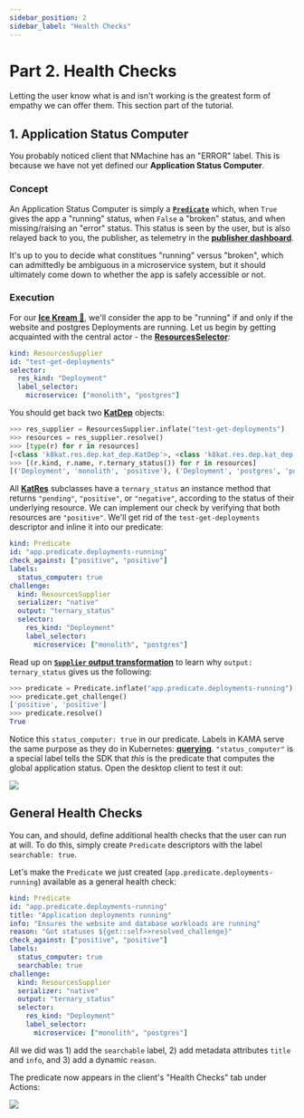 ```yaml
---
sidebar_position: 2
sidebar_label: "Health Checks"
---
```


# Part 2. Health Checks

Letting the user know what is and isn't working is the greatest form of empathy
we can offer them. This section part of the tutorial.



## 1. Application Status Computer

You probably noticed client that NMachine has an "ERROR" label. This 
is because we have not yet defined our **Application Status Computer**. 


### Concept
An Application Status Computer is simply a 
**[`Predicate`](/prebuilt-models/predicates/overview)** which, when `True` gives
the app a "running" status, when `False` a "broken" status, and when missing/raising 
an "error" status. This status is seen by the user, but is also relayed back to you, the publisher, as
telemetry in the **[publisher dashboard](https://www.publish.nmachine.io)**.

It's up to you to decide what constitues "running" versus "broken", which can admittedly 
be ambiguous in a microservice system, but it should ultimately come down to whether the app
is safely accessible or not.


### Execution

For our **[Ice Kream 🍦](https://github.com/nmachine-io/mono/tree/master/ice-kream)**, 
we'll consider the app to be "running" if and only if the website and 
postgres Deployments are running. Let us begin by getting acquainted with the central 
actor - the **[ResourcesSelector](/nope)**:

```yaml title="temporary.yaml"
kind: ResourcesSupplier
id: "test-get-deployments"
selector:
  res_kind: "Deployment"
  label_selector:
    microservice: ["monolith", "postgres"]
``` 

You should get back two **[KatDep](/assd)** objects:

```python
>>> res_supplier = ResourcesSupplier.inflate("test-get-deployments")
>>> resources = res_supplier.resolve()
>>> [type(r) for r in resources]
[<class 'k8kat.res.dep.kat_dep.KatDep'>, <class 'k8kat.res.dep.kat_dep.KatDep'>]
>>> [(r.kind, r.name, r.ternary_status()) for r in resources]
[('Deployment', 'monolith', 'positive'), ('Deployment', 'postgres', 'positive')]
```

All **[KatRes](/assd)** subclasses have a `ternary_status` an instance method that returns 
`"pending"`, `"positive"`, or `"negative"`, according to the status of their underlying 
resource. We can implement our check by verifying that both resources are `"positive"`. 
We'll get rid of the `test-get-deployments` descriptor and inline it into our predicate:

```yaml title="/descriptors/health/status-computer.yaml"
kind: Predicate
id: "app.predicate.deployments-running"
check_against: ["positive", "positive"]
labels:
  status_computer: true
challenge:
  kind: ResourcesSupplier
  serializer: "native"
  output: "ternary_status"
  selector:
    res_kind: "Deployment"
    label_selector:
      microservice: ["monolith", "postgres"]
```

Read up on 
**[`Supplier` output transformation](/prebuilt-models/suppliers/supplier-overview#transforming-the-original-output)** 
to learn why `output: ternary_status` gives us the following:

```python title="$ python main.py console"
>>> predicate = Predicate.inflate("app.predicate.deployments-running")
>>> predicate.get_challenge()
['positive', 'positive']
>>> predicate.resolve()
True
```

Notice this `status_computer: true` in our predicate. Labels in KAMA serve the same purpose as they 
do in Kubernetes: **[querying](/model-mechanics/model-querying)**. `"status_computer"` is a special
label tells the SDK that _this_ is the predicate that computes the global application status. Open 
the desktop client to test it out:

![](/img/walkthrough/status-running.png) 







## General Health Checks

You can, and should, define additional health checks that the user can run at will. To 
do this, simply create `Predicate` descriptors with the label `searchable: true`. 

Let's make the `Predicate` we just created (`app.predicate.deployments-running`) available
as a general health check:

```yaml
kind: Predicate
id: "app.predicate.deployments-running"
title: "Application deployments running"
info: "Ensures the website and database workloads are running"
reason: "Got statuses ${get::self>>resolved_challenge}"
check_against: ["positive", "positive"]
labels:
  status_computer: true
  searchable: true
challenge:
  kind: ResourcesSupplier
  serializer: "native"
  output: "ternary_status"
  selector:
    res_kind: "Deployment"
    label_selector:
      microservice: ["monolith", "postgres"]
```

All we did was 1) add the `searchable` label, 2) add metadata attributes `title` and `info`,
and 3) add a dynamic `reason`.

The predicate now appears in the client's "Health Checks" tab under Actions:

![](/img/walkthrough/health-checks-index.png)
